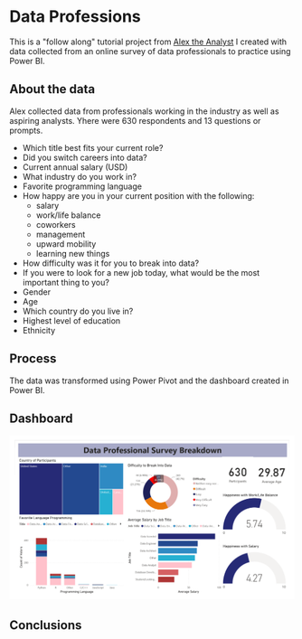 # Data Professions
This is a "follow along" tutorial project from [Alex the Analyst](https://www.youtube.com/watch?v=pixlHHe_lNQ) I created with data collected from an online survey of data professionals to practice using Power BI. 


## About the data 

Alex collected data from professionals working in the industry as well as aspiring analysts. Yhere were 630 respondents and 13 questions or prompts.

* Which title best fits your current role?
* Did you switch careers into data?
* Current annual salary (USD)
* What industry do you work in?
* Favorite programming language
* How happy are you in your current position with the following:
  - salary
  - work/life balance
  - coworkers
  - management
  - upward mobility
  - learning new things
* How difficulty was it for you to break into data? 
* If you were to look for a new job today, what would be the most important thing to you?
* Gender
* Age
* Which country do you live in?
* Highest level of education
* Ethnicity 


## Process 
The data was transformed using Power Pivot and the dashboard created in Power BI. 

## Dashboard 
![Data Professions Dashboard](https://github.com/CoolBeansProgramming/Data-Professions/blob/main/dashboard.png?raw=true "Data Dashboard")

## Conclusions 

